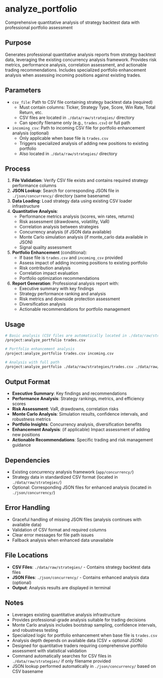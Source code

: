# analyze_portfolio

Comprehensive quantitative analysis of strategy backtest data with professional portfolio assessment

## Purpose

Generates professional quantitative analysis reports from strategy backtest data, leveraging the existing concurrency analysis framework. Provides risk metrics, performance analysis, correlation assessment, and actionable trading recommendations. Includes specialized portfolio enhancement analysis when assessing incoming positions against existing trades.

## Parameters

- `csv_file`: Path to CSV file containing strategy backtest data (required)
  - Must contain columns: Ticker, Strategy Type, Score, Win Rate, Total Return, etc.
  - CSV files are located in `./data/raw/strategies/` directory
  - Can specify filename only (e.g., `trades.csv`) or full path
- `incoming_csv`: Path to incoming CSV file for portfolio enhancement analysis (optional)
  - Only applicable when base file is `trades.csv`
  - Triggers specialized analysis of adding new positions to existing portfolio
  - Also located in `./data/raw/strategies/` directory

## Process

1. **File Validation**: Verify CSV file exists and contains required strategy performance columns
2. **JSON Lookup**: Search for corresponding JSON file in `./json/concurrency/` directory (same basename)
3. **Data Loading**: Load strategy data using existing CSV loader infrastructure
4. **Quantitative Analysis**:
   - Performance metrics analysis (scores, win rates, returns)
   - Risk assessment (drawdowns, volatility, VaR)
   - Correlation analysis between strategies
   - Concurrency analysis (if JSON data available)
   - Monte Carlo simulation analysis (if monte_carlo data available in JSON)
   - Signal quality assessment
5. **Portfolio Enhancement** (conditional):
   - If base file is `trades.csv` and `incoming_csv` provided
   - Assess impact of adding incoming positions to existing portfolio
   - Risk contribution analysis
   - Correlation impact evaluation
   - Portfolio optimization recommendations
6. **Report Generation**: Professional analysis report with:
   - Executive summary with key findings
   - Strategy performance ranking and analysis
   - Risk metrics and downside protection assessment
   - Diversification analysis
   - Actionable recommendations for portfolio management

## Usage

```bash
# Basic analysis (CSV files are automatically located in ./data/raw/strategies/)
/project:analyze_portfolio trades.csv

# Portfolio enhancement analysis
/project:analyze_portfolio trades.csv incoming.csv

# Analysis with full path
/project:analyze_portfolio ./data/raw/strategies/trades.csv ./data/raw/strategies/incoming.csv
```

## Output Format

- **Executive Summary**: Key findings and recommendations
- **Performance Analysis**: Strategy rankings, metrics, and efficiency scores
- **Risk Assessment**: VaR, drawdowns, correlation risks
- **Monte Carlo Analysis**: Simulation results, confidence intervals, and robustness metrics
- **Portfolio Insights**: Concurrency analysis, diversification benefits
- **Enhancement Analysis**: (if applicable) Impact assessment of adding new positions
- **Actionable Recommendations**: Specific trading and risk management guidance

## Dependencies

- Existing concurrency analysis framework (`app/concurrency/`)
- Strategy data in standardized CSV format (located in `./data/raw/strategies/`)
- Optional: Corresponding JSON files for enhanced analysis (located in `./json/concurrency/`)

## Error Handling

- Graceful handling of missing JSON files (analysis continues with available data)
- Validation of CSV format and required columns
- Clear error messages for file path issues
- Fallback analysis when enhanced data unavailable

## File Locations

- **CSV Files**: `./data/raw/strategies/` - Contains strategy backtest data files
- **JSON Files**: `./json/concurrency/` - Contains enhanced analysis data (optional)
- **Output**: Analysis results are displayed in terminal

## Notes

- Leverages existing quantitative analysis infrastructure
- Provides professional-grade analysis suitable for trading decisions
- Monte Carlo analysis includes bootstrap sampling, confidence intervals, and robustness testing
- Specialized logic for portfolio enhancement when base file is `trades.csv`
- Analysis depth depends on available data (CSV + optional JSON)
- Designed for quantitative traders requiring comprehensive portfolio assessment with statistical validation
- Command automatically searches for CSV files in `./data/raw/strategies/` if only filename provided
- JSON lookup performed automatically in `./json/concurrency/` based on CSV basename
